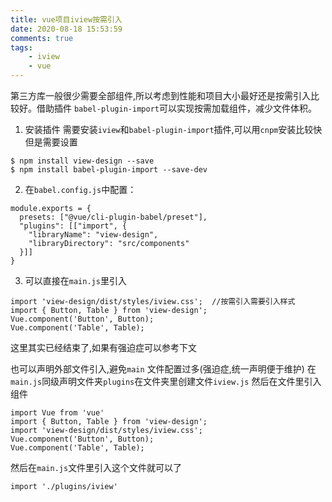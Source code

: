 ```yaml
---
title: vue项目iview按需引入
date: 2020-08-18 15:53:59
comments: true
tags: 
	- iview
	- vue
---
```


第三方库一般很少需要全部组件,所以考虑到性能和项目大小最好还是按需引入比较好。借助插件 `babel-plugin-import`可以实现按需加载组件，减少文件体积。

<!-- more -->

1. 安装插件
   需要安装`iview`和`babel-plugin-import`插件,可以用`cnpm`安装比较快但是需要设置

```
$ npm install view-design --save
$ npm install babel-plugin-import --save-dev
```

2. 在`babel.config.js`中配置：
   
```
module.exports = {
  presets: ["@vue/cli-plugin-babel/preset"],
  "plugins": [["import", {
    "libraryName": "view-design",
    "libraryDirectory": "src/components"
  }]]
}
```

3. 可以直接在`main.js`里引入
   
```
import 'view-design/dist/styles/iview.css';  //按需引入需要引入样式
import { Button, Table } from 'view-design';
Vue.component('Button', Button);
Vue.component('Table', Table);
```

这里其实已经结束了,如果有强迫症可以参考下文


也可以声明外部文件引入,避免`main` 文件配置过多(强迫症,统一声明便于维护)
在`main.js`同级声明文件夹`plugins`在文件夹里创建文件`iview.js` 然后在文件里引入组件

```
import Vue from 'vue'
import { Button, Table } from 'view-design';
import 'view-design/dist/styles/iview.css';
Vue.component('Button', Button);
Vue.component('Table', Table);
```
然后在`main.js`文件里引入这个文件就可以了
```
import './plugins/iview'
```
